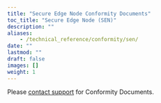 ```yaml
---
title: "Secure Edge Node Conformity Documents"
toc_title: "Secure Edge Node (SEN)"
description: ""
aliases:
    - /technical_reference/conformity/sen/
date: ""
lastmod: ""
draft: false
images: []
weight: 1
---
```


Please [contact support](mailto:support@zymbit.com) for Conformity Documents.
<!---
<p><a href="https://www.zymbit.com/wp-content/uploads/2019/12/Zymbit_EU-Declaration-of-Conformity_ZYMKEY4i_2018.08.pdf" target="_blank" rel="noopener noreferrer"><b>EU</b> Declaration of Conformity</a></p>

<p><a href="https://www.zymbit.com/documentation/zymkey/conformity/Zymbit_FCC-Declaration-of-Conformity_ZYMKEY4i" target="_blank" rel="noopener noreferrer"><b>FCC</b> Declaration of Conformity</a></p>

<p><a href="https://www.zymbit.com/wp-content/uploads/2021/09/Zymbit-RoHS-REACH-Compliance-Notice-2021.08.pdf" target="_blank" rel="noopener noreferrer"><b>RoHS/Reach</b>  Declaration of Conformity</a></p>

<p><a href="https://www.zymbit.com/documentation/zymkey/conformity/Zymbit_CA-Prop65-Declaration-of-Conformity_ZYMKEY4i" target="_blank" rel="noopener noreferrer"><b>California Prop 65</b> Declaration of Conformity</a></p>
--->
